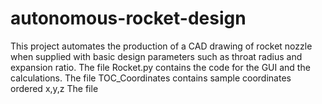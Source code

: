 # autonomous-rocket-design
This project automates the production of a CAD drawing of rocket nozzle when supplied with basic design parameters such as throat radius and expansion ratio.
The file Rocket.py contains the code for the GUI and the calculations.
The file TOC_Coordinates contains sample coordinates ordered x,y,z
The file
